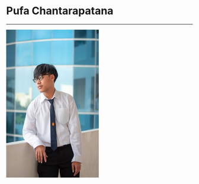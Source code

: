 <!DOCTYPE html>
<body>
  <h1>Pufa Chantarapatana</h1>
  <hr>
  <img src="mypicture.jpg" width="250" height="400">
</body>


